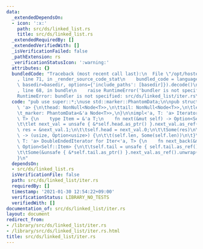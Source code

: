 ```yaml
---
data:
  _extendedDependsOn:
  - icon: ':x:'
    path: src/ds/linked_list.rs
    title: src/ds/linked_list.rs
  _extendedRequiredBy: []
  _extendedVerifiedWith: []
  _isVerificationFailed: false
  _pathExtension: rs
  _verificationStatusIcon: ':warning:'
  attributes: {}
  bundledCode: "Traceback (most recent call last):\n  File \"/opt/hostedtoolcache/Python/3.9.1/x64/lib/python3.9/site-packages/onlinejudge_verify/documentation/build.py\"\
    , line 71, in _render_source_code_stat\n    bundled_code = language.bundle(stat.path,\
    \ basedir=basedir, options={'include_paths': [basedir]}).decode()\n  File \"/opt/hostedtoolcache/Python/3.9.1/x64/lib/python3.9/site-packages/onlinejudge_verify/languages/user_defined.py\"\
    , line 68, in bundle\n    raise RuntimeError('bundler is not specified: {}'.format(path.as_posix()))\n\
    RuntimeError: bundler is not specified: src/ds/linked_list/iter.rs\n"
  code: "pub use super::*;\nuse std::marker::PhantomData;\n\npub struct Iter<'a, T:\
    \ 'a> {\n\thead: NonNull<Node<T>>,\n\ttail: NonNull<Node<T>>,\n\tlen: usize,\n\
    \t_marker: PhantomData<&'a Node<T>>,\n}\n\nimpl<'a, T: 'a> Iterator for Iter<'a,\
    \ T> {\n    type Item = &'a T;\n    fn next(&mut self) -> Option<Self::Item> {\n\
    \t\tlet next_val = unsafe { &*self.head.as_ptr() }.next_val.as_ref()?;\n\t\tlet\
    \ res = &next_val.1;\n\t\tself.head = next_val.0;\n\t\tSome(res)\n\t}\n\tfn size_hint(&self)\
    \ -> (usize, Option<usize>) {\n\t\t(self.len, Some(self.len))\n\t}\n}\n\nimpl<'a,\
    \ T: 'a> DoubleEndedIterator for Iter<'a, T> {\n    fn next_back(&mut self) ->\
    \ Option<Self::Item> {\n\t\tself.tail = unsafe { self.tail.as_ref() }.prev?;\n\
    \t\tSome(&unsafe { &*self.tail.as_ptr() }.next_val.as_ref().unwrap().1)\n    }\n\
    }\n"
  dependsOn:
  - src/ds/linked_list.rs
  isVerificationFile: false
  path: src/ds/linked_list/iter.rs
  requiredBy: []
  timestamp: '2021-01-30 12:54:22+09:00'
  verificationStatus: LIBRARY_NO_TESTS
  verifiedWith: []
documentation_of: src/ds/linked_list/iter.rs
layout: document
redirect_from:
- /library/src/ds/linked_list/iter.rs
- /library/src/ds/linked_list/iter.rs.html
title: src/ds/linked_list/iter.rs
---
```

